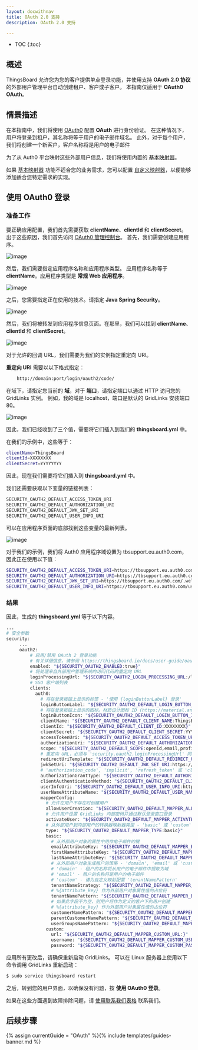 ```yaml
---
layout: docwithnav
title: OAuth 2.0 支持
description: OAuth 2.0 支持

---
```


* TOC
{:toc}

## 概述
ThingsBoard 允许您为您的客户提供单点登录功能，并使用支持 **OAuth 2.0 协议** 的外部用户管理平台自动创建租户、客户或子客户。
本指南仅适用于 **OAuth0 OAuth**。
## 情景描述

在本指南中，我们将使用 [OAuth0](https://auth0.auth0.com/) 配置 **OAuth** 进行身份验证。
在这种情况下，用户将登录到租户，其名称将等于用户的电子邮件域名。
此外，对于每个用户，我们将创建一个新客户，客户名称将是用户的电子邮件

为了从 Auth0 平台映射这些外部用户信息，我们将使用内置的 [基本映射器](/docs/user-guide/oauth-2-support/#basic-mapper)。

如果 [基本映射器](/docs/user-guide/oauth-2-support/#basic-mapper) 功能不适合您的业务需求，您可以配置 [自定义映射器](/docs/user-guide/oauth-2-support/#custom-mapper)，以便能够添加适合您特定需求的实现。

## 使用 OAuth0 登录

### 准备工作
要正确应用配置，我们首先需要获取 **clientName**、**clientId** 和 **clientSecret**。
出于这些原因，我们首先访问 [OAuth0 管理控制台](https://auth0.auth0.com/)。
首先，我们需要创建应用程序。

![image](/images/user-guide/oauth-2-support/oauth0/Application-to-create.png)

然后，我们需要指定应用程序名称和应用程序类型。
应用程序名称等于 **clientName**。应用程序类型是 **常规 Web 应用程序**。

![image](/images/user-guide/oauth-2-support/oauth0/Application-creation.png)

之后，您需要指定正在使用的技术。请指定 **Java Spring Security**。

![image](/images/user-guide/oauth-2-support/oauth0/Application-creation-specify-type.png)

然后，我们将被转发到应用程序信息页面。在那里，我们可以找到 **clientName**、**clientId** 和 **clientSecret**。

![image](/images/user-guide/oauth-2-support/oauth0/Application-Details-1.png)

对于允许的回调 URL，我们需要为我们的实例指定重定向 URI。

**重定向 URI** 需要以以下格式指定：

```bash
    http://domain:port/login/oauth2/code/
```

在域下，请指定您当前的 **域**，对于 **端口**，请指定端口以通过 HTTP 访问您的 GridLinks 实例。
例如，我的域是 localhost，端口是默认的 GridLinks 安装端口 80。

![image](/images/user-guide/oauth-2-support/oauth0/Application-Details-2.png)

因此，我们已经收到了三个值，需要将它们插入到我们的 **thingsboard.yml** 中。

在我们的示例中，这些等于：
```bash
clientName=ThingsBoard
clientId=XXXXXXXX
clientSecret=YYYYYYYY
```

因此，现在我们需要将它们插入到 **thingsboard.yml** 中。

我们还需要获取以下变量的链接列表：

```bash
SECURITY_OAUTH2_DEFAULT_ACCESS_TOKEN_URI
SECURITY_OAUTH2_DEFAULT_AUTHORIZATION_URI
SECURITY_OAUTH2_DEFAULT_JWK_SET_URI
SECURITY_OAUTH2_DEFAULT_USER_INFO_URI
```

可以在应用程序页面的底部找到这些变量的最新列表。

![image](/images/user-guide/oauth-2-support/oauth0/Application-Details-3.png)

对于我们的示例，我们将 Auth0 应用程序域设置为 tbsupport.eu.auth0.com，因此正在使用以下值：

```bash
SECURITY_OAUTH2_DEFAULT_ACCESS_TOKEN_URI=https://tbsupport.eu.auth0.com/oauth/token
SECURITY_OAUTH2_DEFAULT_AUTHORIZATION_URI=https://tbsupport.eu.auth0.com/authorize
SECURITY_OAUTH2_DEFAULT_JWK_SET_URI=https://tbsupport.eu.auth0.com/.well-known/jwks.json
SECURITY_OAUTH2_DEFAULT_USER_INFO_URI=https://tbsupport.eu.auth0.com/userinfo
```

### 结果

因此，生成的 **thingsboard.yml** 等于以下内容。

```bash
...
# 安全参数
security:
     ...
     oauth2:
         # 启用/禁用 OAuth 2 登录功能
         # 有关详细信息，请参阅 https://thingsboard.io/docs/user-guide/oauth-2-support/
         enabled: "${SECURITY_OAUTH2_ENABLED:true}"
         # 将处理来自外部用户管理系统的访问代码的重定向 URL
         loginProcessingUrl: "${SECURITY_OAUTH2_LOGIN_PROCESSING_URL:/login/oauth2/code/}"
         # SSO 客户端列表
         clients:
           auth0:
             # 将在登录按钮上显示的标签 - '使用 {loginButtonLabel} 登录'
             loginButtonLabel: "${SECURITY_OAUTH2_DEFAULT_LOGIN_BUTTON_LABEL:Auth0}"
             # 将在登录按钮上显示的图标。材质设计图标 ID (https://material.angularjs.org/latest/api/directive/mdIcon)
             loginButtonIcon: "${SECURITY_OAUTH2_DEFAULT_LOGIN_BUTTON_ICON:}"
             clientName: "${SECURITY_OAUTH2_DEFAULT_CLIENT_NAME:ThingsBoard}"
             clientId: "${SECURITY_OAUTH2_DEFAULT_CLIENT_ID:XXXXXXXX}"
             clientSecret: "${SECURITY_OAUTH2_DEFAULT_CLIENT_SECRET:YYYYYYYY}"
             accessTokenUri: "${SECURITY_OAUTH2_DEFAULT_ACCESS_TOKEN_URI:https://tbsupport.eu.auth0.com/oauth/token}"
             authorizationUri: "${SECURITY_OAUTH2_DEFAULT_AUTHORIZATION_URI:https://tbsupport.eu.auth0.com/authorize}"
             scope: "${SECURITY_OAUTH2_DEFAULT_SCOPE:openid,email,profile}"
             # 重定向 URL，必须与 'security.oauth2.loginProcessingUrl' 同步，但添加了域名
             redirectUriTemplate: "${SECURITY_OAUTH2_DEFAULT_REDIRECT_URI_TEMPLATE:http://localhost:80/login/oauth2/code/}"
             jwkSetUri: "${SECURITY_OAUTH2_DEFAULT_JWK_SET_URI:https://tbsupport.eu.auth0.com/.well-known/jwks.json}"
             # 'authorization_code', 'implicit', 'refresh_token' 或 'client_credentials'
             authorizationGrantType: "${SECURITY_OAUTH2_DEFAULT_AUTHORIZATION_GRANT_TYPE:authorization_code}"
             clientAuthenticationMethod: "${SECURITY_OAUTH2_DEFAULT_CLIENT_AUTHENTICATION_METHOD:post}" # basic 或 post
             userInfoUri: "${SECURITY_OAUTH2_DEFAULT_USER_INFO_URI:https://tbsupport.eu.auth0.com/userinfo}"
             userNameAttributeName: "${SECURITY_OAUTH2_DEFAULT_USER_NAME_ATTRIBUTE_NAME:email}"
             mapperConfig:
               # 允许在用户不存在时创建用户
               allowUserCreation: "${SECURITY_OAUTH2_DEFAULT_MAPPER_ALLOW_USER_CREATION:true}"
               # 允许用户设置 GridLinks 内部密码并通过默认登录窗口登录
               activateUser: "${SECURITY_OAUTH2_DEFAULT_MAPPER_ACTIVATE_USER:false}"
               # 从外部用户到内部用户的转换器映射器类型 - 'basic' 或 'custom'
               type: "${SECURITY_OAUTH2_DEFAULT_MAPPER_TYPE:basic}"
               basic:
                 # 从外部用户对象的属性中用作电子邮件的键
                 emailAttributeKey: "${SECURITY_OAUTH2_DEFAULT_MAPPER_BASIC_EMAIL_ATTRIBUTE_KEY:email}"
                 firstNameAttributeKey: "${SECURITY_OAUTH2_DEFAULT_MAPPER_BASIC_FIRST_NAME_ATTRIBUTE_KEY:}"
                 lastNameAttributeKey: "${SECURITY_OAUTH2_DEFAULT_MAPPER_BASIC_LAST_NAME_ATTRIBUTE_KEY:}"
                 # 从外部用户对象生成租户的策略 - 'domain', 'email' 或 'custom'
                 # 'domain' - 租户的名称将从用户的电子邮件中提取为域
                 # 'email' - 租户的名称将是用户的电子邮件
                 # 'custom' - 请为自定义映射配置 'tenantNamePattern'
                 tenantNameStrategy: "${SECURITY_OAUTH2_DEFAULT_MAPPER_BASIC_TENANT_NAME_STRATEGY:domain}"
                 # %{attribute_key} 作为外部用户对象属性值的占位符
                 tenantNamePattern: "${SECURITY_OAUTH2_DEFAULT_MAPPER_BASIC_TENANT_NAME_PATTERN:}"
                 # 如果此字段不为空，则用户将作为定义的客户下的用户创建
                 # %{attribute_key} 作为外部用户对象属性值的占位符
                 customerNamePattern: "${SECURITY_OAUTH2_DEFAULT_MAPPER_BASIC_CUSTOMER_NAME_PATTERN: %{email}}"
                 parentCustomerNamePattern: "${SECURITY_OAUTH2_DEFAULT_MAPPER_BASIC_PARENT_CUSTOMER_NAME_PATTERN:}" # %{attribute_key} 作为属性值占位符
                 userGroupsNamePattern: "${SECURITY_OAUTH2_DEFAULT_MAPPER_BASIC_USER_GROUPS_NAME_PATTERN: Customer Users}" # 以逗号分隔的用户组名称列表，%{attribute_key} 作为属性值占位符
               custom:
                 url: "${SECURITY_OAUTH2_DEFAULT_MAPPER_CUSTOM_URL:}"
                 username: "${SECURITY_OAUTH2_DEFAULT_MAPPER_CUSTOM_USERNAME:}"
                 password: "${SECURITY_OAUTH2_DEFAULT_MAPPER_CUSTOM_PASSWORD:}"
```


应用所有更改后，请确保重新启动 GridLinks。
可以在 Linux 服务器上使用以下命令调用 GridLinks 重新启动：
```bash
$ sudo service thingsboard restart
```  
之后，转到您的用户界面，以确保没有问题，按 **使用 OAuth0 登录**。

如果在这些方面遇到故障排除问题，请 [使用联系我们表格](/docs/contact-us/) 联系我们。

## 后续步骤

{% assign currentGuide = "OAuth" %}{% include templates/guides-banner.md %}